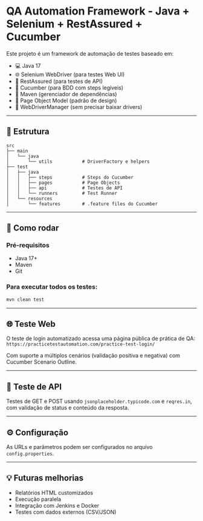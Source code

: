 # QA Automation Framework - Java + Selenium + RestAssured + Cucumber

Este projeto é um framework de automação de testes baseado em:

- 💻 Java 17
- 🌐 Selenium WebDriver (para testes Web UI)
- 🧪 RestAssured (para testes de API)
- 🥒 Cucumber (para BDD com steps legíveis)
- 🧰 Maven (gerenciador de dependências)
- 🧠 Page Object Model (padrão de design)
- 🔄 WebDriverManager (sem precisar baixar drivers)

---

## 📁 Estrutura

```
src
├── main
│   └── java
│       └── utils           # DriverFactory e helpers
├── test
│   ├── java
│   │   ├── steps           # Steps do Cucumber
│   │   ├── pages           # Page Objects
│   │   ├── api             # Testes de API
│   │   └── runners         # Test Runner
│   └── resources
│       └── features        # .feature files do Cucumber
```

---

## 🚀 Como rodar

### Pré-requisitos

- Java 17+
- Maven
- Git

### Para executar todos os testes:

```bash
mvn clean test
```

---

## 🌐 Teste Web

O teste de login automatizado acessa uma página pública de prática de QA:
`https://practicetestautomation.com/practice-test-login/`

Com suporte a múltiplos cenários (validação positiva e negativa) com Cucumber Scenario Outline.

---

## 🔌 Teste de API

Testes de GET e POST usando `jsonplaceholder.typicode.com` e `reqres.in`, com validação de status e conteúdo da resposta.

---

## ⚙️ Configuração

As URLs e parâmetros podem ser configurados no arquivo `config.properties`.

---

## 💡 Futuras melhorias

- Relatórios HTML customizados
- Execução paralela
- Integração com Jenkins e Docker
- Testes com dados externos (CSV/JSON)